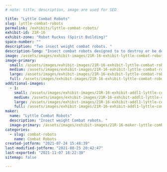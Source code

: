 ```yaml
---
# note: title, description, image are used for SEO

title: "Lyttle Combat Robots"
slug: lyttle-combat-robots
permalink: /exhibits/lyttle-combat-robots/
exhibit-id: 21R-16
exhibit-zone: "Robot Ruckus (Spirit Building)"
space-number: ""
description: "Two insect weight combat robots. "
description-long: "Insect combat robots designed to to destroy or be destroyed. "
image: /assets/images/exhibit-images/21R-16-exhibit-lyttle-combat-robots-23664f8d-b18b-4abb-b3c4-95dfa42a2163-large.jpeg
image-primary: 
  small: /assets/images/exhibit-images/21R-16-exhibit-lyttle-combat-robots-23664f8d-b18b-4abb-b3c4-95dfa42a2163-small.jpeg
  medium: /assets/images/exhibit-images/21R-16-exhibit-lyttle-combat-robots-23664f8d-b18b-4abb-b3c4-95dfa42a2163-medium.jpeg
  large: /assets/images/exhibit-images/21R-16-exhibit-lyttle-combat-robots-23664f8d-b18b-4abb-b3c4-95dfa42a2163-large.jpeg
  full: /assets/images/exhibit-images/21R-16-exhibit-lyttle-combat-robots-23664f8d-b18b-4abb-b3c4-95dfa42a2163-full.jpeg
additional-images: 
  - 1:
    small: /assets/images/exhibit-images/21R-16-exhibit-addl1-lyttle-combat-robots-e84f4238-7f9b-4de3-abd4-ca19cdc7b33e-small.jpeg
    medium: /assets/images/exhibit-images/21R-16-exhibit-addl1-lyttle-combat-robots-e84f4238-7f9b-4de3-abd4-ca19cdc7b33e-medium.jpeg
    large: /assets/images/exhibit-images/21R-16-exhibit-addl1-lyttle-combat-robots-e84f4238-7f9b-4de3-abd4-ca19cdc7b33e-large.jpeg
    full: /assets/images/exhibit-images/21R-16-exhibit-addl1-lyttle-combat-robots-e84f4238-7f9b-4de3-abd4-ca19cdc7b33e-full.jpeg
maker: 
  name: "Lyttle Combat Robots"
  description: "Insect weight Combat robots. "
  image-primary: /assets/images/exhibit-images/21R-16-maker-lyttle-combat-robots-image-medium.jpg
categories: 
  - slug: combat-robots
    name: Combat Robots
created-jotform: "2021-07-24 15:48:39"
last-modified-jotform: "2021-08-25 20:42:47"
last-exported: "2021-11-07 18:22:30"
sitemap: false

---
```

